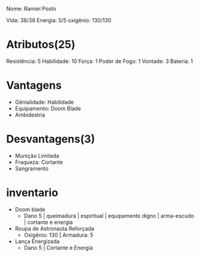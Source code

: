 Nome: Ramiel
Posto

Vida: 38/38
Energia: 5/5
oxigênio: 130/130

# Atributos(25)
Resistência: 5
Habilidade: 10
Força: 1
Poder de Fogo: 1
Vontade: 3
Bateria: 1


# Vantagens
- Gênialidade: Habilidade
- Equipamento: Doom Blade
- Ambidestria

# Desvantagens(3)
- Munição Limitada
- Fraqueza: Cortante
- Sangramento

# inventario
- Doom blade
	- Dano 5 | queimadura | espiritual | equipamento digno | arma-escudo | cortante e energia
- Roupa de Astronauta Reforçada
	- Oxigênio: 130 | Armadura: 5
- Lança Energizada 
	- Dano 5 | Cortante e Energia


